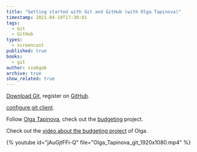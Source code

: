 ```yaml
---
title: "Getting started with Git and GitHub (with Olga Tapinova)"
timestamp: 2021-04-19T17:30:01
tags:
  - Git
  - GitHub
types:
  - screencast
published: true
books:
  - git
author: szabgab
archive: true
show_related: true
---
```



[Download Git](https://git-scm.com/), register on [GitHub](https://github.com/).

[configure git client](https://code-maven.com/slides/git/git-configure-personal).

Follow [Olga Tapinova](https://github.com/olgatapinova), check out the [budgeting](https://github.com/olgatapinova/budgeting) project.

Check out the [video about the budgeting project](/command-line-accounting-in-python) of Olga.


{% youtube id="jAuGjtFFi-Q" file="Olga_Tapinova_git_1920x1080.mp4" %}
